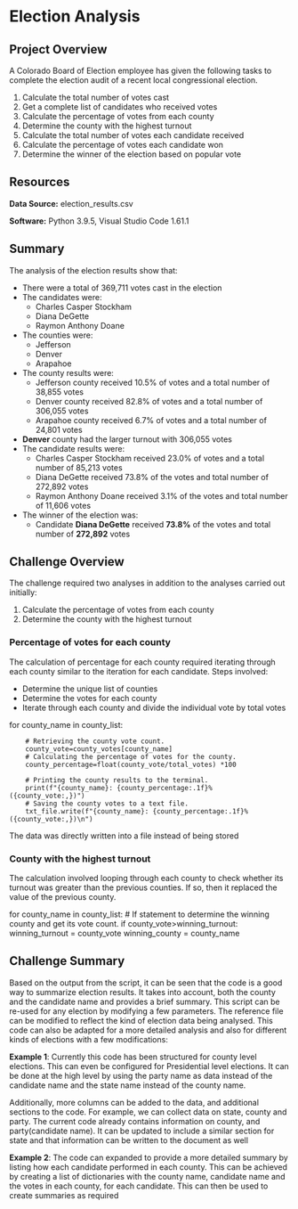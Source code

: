 
# Election Analysis

## Project Overview
A Colorado Board of Election employee has given the following tasks to complete the election audit of a recent local congressional election.
1. Calculate the total number of votes cast
2. Get a complete list of candidates who received votes
3. Calculate the percentage of votes from each county
4. Determine the county with the highest turnout
3. Calculate the total number of votes each candidate received
4. Calculate the percentage of votes each candidate won
5. Determine the winner of the election based on popular vote

## Resources
**Data Source:** election_results.csv

**Software:** Python 3.9.5, Visual Studio Code 1.61.1

## Summary
The analysis of the election results show that:
- There were a total of 369,711 votes cast in the election
- The candidates were:
  - Charles Casper Stockham
  - Diana DeGette
  - Raymon Anthony Doane
- The counties were:
  - Jefferson
  - Denver
  - Arapahoe
- The county results were:
  - Jefferson county received 10.5% of votes and a total number of 38,855 votes
  - Denver county received 82.8% of votes and a total number of 306,055 votes
  - Arapahoe county received 6.7% of votes and a total number of 24,801 votes
- **Denver** county had the larger turnout with 306,055 votes
- The candidate results were:
  - Charles Casper Stockham received 23.0% of votes and a total number of 85,213 votes
  - Diana DeGette received 73.8% of the votes and total number of 272,892 votes
  - Raymon Anthony Doane received 3.1% of the votes and total number of 11,606 votes
- The winner of the election was:
  - Candidate **Diana DeGette** received **73.8%** of the votes and total number of **272,892** votes

## Challenge Overview
The challenge required two analyses in addition to the analyses carried out initially:
1. Calculate the percentage of votes from each county
2. Determine the county with the highest turnout

### Percentage of votes for each county
The calculation of percentage for each county required iterating through each county similar to the iteration for each candidate. Steps involved:
- Determine the unique list of counties
- Determine the votes for each county
- Iterate through each county and divide the individual vote by total votes 

 for county_name in county_list:

        # Retrieving the county vote count.
        county_vote=county_votes[county_name]
        # Calculating the percentage of votes for the county.
        county_percentage=float(county_vote/total_votes) *100

        # Printing the county results to the terminal.
        print(f"{county_name}: {county_percentage:.1f}% ({county_vote:,})")
        # Saving the county votes to a text file.
        txt_file.write(f"{county_name}: {county_percentage:.1f}% ({county_vote:,})\n")

The data was directly written into a file instead of being stored 

### County with the highest turnout
The calculation involved looping through each county to check whether its turnout was greater than the previous counties. If so, then it replaced the value of the previous county.

for county_name in county_list:
        # If statement to determine the winning county and get its vote count.
        if county_vote>winning_turnout:
            winning_turnout = county_vote
            winning_county = county_name

## Challenge Summary
Based on the output from the script, it can be seen that the code is a good way to summarize election results. It takes into account, both the county and the candidate name and provides a brief summary. This script can be re-used for any election by modifying a few parameters. The reference file can be modified to reflect the kind of election data being analysed. This code can also be adapted for a more detailed analysis and also for different kinds of elections with a few modifications:

**Example 1**: Currently this code has been structured for county level elections. This can even be configured for Presidential level elections. It can be done at the high level by using the party name as data instead of the candidate name and the state name instead of the county name. 

Additionally, more columns can be added to the data, and additional sections to the code. For example, we can collect data on state, county and party. The current code already contains information on county, and party(candidate name). It can be updated to include a similar section for state and that information can be written to the document as well

**Example 2**: The code can expanded to provide a more detailed summary by listing how each candidate performed in each county. This can be achieved by creating a list of dictionaries with the county name, candidate name and the votes in each county, for each candidate. This can then be used to create summaries as required

